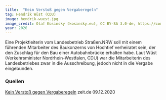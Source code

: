 ```yaml
---
title:  "Kein Verstoß gegen Vergaberegeln"
tag: Hendrik Wüst (CDU)
image: hendrik-wuest.jpg
image_credit: Olaf Kosinsky (kosinsky.eu), CC BY-SA 3.0-de, https://commons.wikimedia.org/wiki/File:2019-10-10_Hendrik_Wüst_by_OlafKosinsky_MG_1329.jpg
year: 2020
---
```


Eine Projektleiterin vom Landesbetrieb Straßen.NRW soll mit einem führenden Mitarbeiter des Baukonzerns von Hochtief verheiratet sein,
der den Zuschlag für den Bau einer Autobahnbrücke erhalten habe.
Laut Wüst (Verkehrsminister Nordrhein-Westfalen, CDU) war die Mitarbeiterin des Landesbetriebes zwar in die Ausschreibung,
jedoch nicht in die Vergabe eingebunden.

<!--more-->

### Quellen

[Kein Verstoß gegen Vergaberegeln][zeit] zeit.de 09.12.2020

[zeit]: https://www.zeit.de/news/2020-12/09/wuest-kein-verstoss-gegen-vergaberegeln-bei-rheinbruecke

